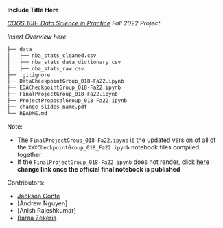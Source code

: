 <!---This is your group repo for your final project for COGS108.

This repository is private, and is only visible to the course instructors and your group mates; it is not visible to anyone else.

Template notebooks for each component are provided. Only work on the notebook prior to its due date. After each submission is due, move onto the next notebook (For example, after the proposal is due, start working in the Data Checkpoint notebook). 

This repository will be frozen on the final project due date. No further changes can be made after that time.

Your project proposal and final project will be graded based solely on the corresponding project notebooks in this repository.

Template Jupyter notebooks have been included, with your group number replacing the XXX in the following file names. For each due date, make sure you have a notebook present in this repository by each due date with the following name (where XXX is replaced by your group number):

- `ProjectProposal_groupXXX.ipynb`
- `DataCheckpoint_groupXXX.ipynb`
- `EDACheckpoint_groupXXX.ipynb`
- `FinalProject_groupXXX.ipynb`

This is *your* repo. You are free to manage the repo as you see fit, edit this README, add data files, add scripts, etc. So long as there are the four files above on due dates with the required information, the rest is up to you all. 

Also, you are free and encouraged to share this project after the course and to add it to your portfolio. Just be sure to fork it to your GitHub at the end of the quarter!-->

**Include Title Here**

*[COGS 108- Data Science in Practice](https://github.com/COGS108) Fall 2022 Project*

*Insert Overview here*

```bash
├── data
│   ├── nba_stats_cleaned.csv
│   ├── nba_stats_data_dictionary.csv
│   ├── nba_stats_raw.csv
├── .gitignore
├── DataCheckpointGroup_018-Fa22.ipynb
├── EDACheckpointGroup_018-Fa22.ipynb
├── FinalProjectGroup_018-Fa22.ipynb
├── ProjectProposalGroup_018-Fa22.ipynb
├── change_slides_name.pdf
└── README.md
```

Note:
  - The ```FinalProjectGroup_018-Fa22.ipynb``` is the updated version of all of the ```XXXCheckpointGroup_018_Fa22.ipynb``` notebook files compiled together
  - If the ```FinalProjectGroup_018-Fa22.ipynb``` does not render, click [here](https://nbviewer.org)
 **change link once the official final notebook is published**

Contributors: 
  - [Jackson Conte](https://github.com/jacksonconte)
  - [Andrew Nguyen]
  - [Anish Rajeshkumar]
  - [Baraa Zekeria](https://github.com/bzekeria)

